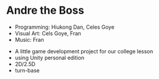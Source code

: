 Andre the Boss
========

+ Programming: Hiukong Dan, Celes Goye
+ Visual Art: Cels Goye, Fran
+ Music: Fran

- A little game development project for our college lesson
- using Unity personal edition
- 2D/2.5D
- turn-base
